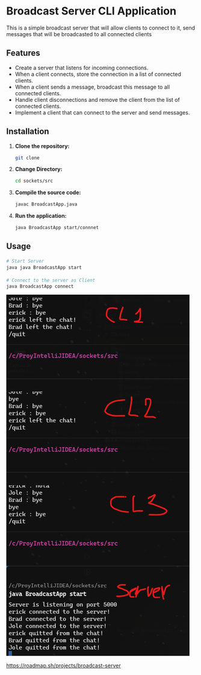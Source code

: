 # Broadcast Server CLI Application
This is a simple broadcast server that will allow clients to connect to it, send messages that will be broadcasted to all connected clients

## Features

- Create a server that listens for incoming connections.
- When a client connects, store the connection in a list of connected clients.
- When a client sends a message, broadcast this message to all connected clients.
- Handle client disconnections and remove the client from the list of connected clients.
- Implement a client that can connect to the server and send messages.

## Installation

1. **Clone the repository:**
   ```bash https://github.com/ErickBrayan/Broadcast-Server.git
   git clone 

2. **Change Directory:**
   ```bash
   cd sockets/src

3. **Compile the source code:**
    ```bash
   javac BroadcastApp.java
4. **Run the application:**
    ```bash
   java BroadcastApp start/connnet
   ```

## Usage
```bash
# Start Server
java java BroadcastApp start

# Connect to the server as Client
java BroadcastApp connect
```


![Capture](/Capture.png)

https://roadmap.sh/projects/broadcast-server
